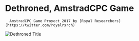 # Dethroned, AmstradCPC Game
      AmstradCPC Game Proyect 2017 by [Royal Researchers](https://twitter.com/royalrsrch)
![Dethroned Title](https://i.imgur.com/YPPGB3V.png)
